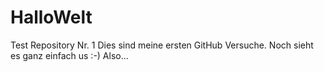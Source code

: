 # HalloWelt
Test Repository Nr. 1
Dies sind meine ersten GitHub Versuche. 
Noch sieht es ganz einfach us :-)
Also...
